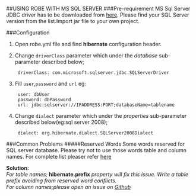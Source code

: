 ##USING ROBE WITH MS SQL SERVER
###Pre-requirement
MS Sql Server JDBC driver has to be downloaded from [here](http://goo.gl/01Mk9m). Please find your SQL Server version from the list.Import jar file to your own project.

###Configuration
1. Open robe.yml file and find **hibernate** configuration header.
2. Change `driverClass` parameter which under the *database* sub-parameter described below;

		driverClass: com.microsoft.sqlserver.jdbc.SQLServerDriver

3. Fill `user`,`password` and `url` eg:

		user: dbUser
		password: dbPassword 
		url: jdbc:sqlserver://IPADDRESS:PORT;databaseName=tablename

3. Change `dialect` parameter which under the *properties* sub-parameter described below(eg:sql server 2008);

		dialect: org.hibernate.dialect.SQLServer2008Dialect
		
###Common Problems
#####Reserved Words
Some words reserved for SQL server database. Please try not to use those words table and column names. For complete list pleaser refer [here](http://goo.gl/nqdIV7)

**Solution:**<br/>*For table names;* **hibernate.prefix** *property will fix this issue. Write a table prefix avoiding from reserved word conflicts.*<br/>
*For column names;please open an issue on [Github](http://goo.gl/wGvbxr)*